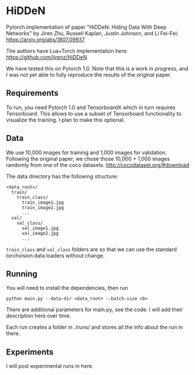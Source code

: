# HiDDeN
Pytorch implementation of paper "HiDDeN: Hiding Data With Deep Networks" by Jiren Zhu, Russell Kaplan, Justin Johnson, and Li Fei-Fei: https://arxiv.org/abs/1807.09937

The authors have Lua+Torch implementation here: https://github.com/jirenz/HiDDeN

We have tested this on Pytorch 1.0. Note that this is a work in progress, and I was not yet able to fully reproduce the results of the original paper.

## Requirements

To run, you need Pytorch 1.0 and TensorboardX which in turn requires Tensorboard. This allows to use a subset of Tensorboard functionality to visualize the training. I plan to make this optional.

## Data

We use 10,000 images for training and 1,000 images for validation. Following the original paper, we chose 
those 10,000 + 1,000 images randomly from one of the coco datasets.  http://cocodataset.org/#download

The data directory has the following structure:
```
<data_root>/
  train/
    train_class/
      train_image1.jpg
      train_image2.jpg
      ...
  val/
    val_class/
      val_image1.jpg
      val_image2.jpg
      ...
```

```train_class``` and ```val_class``` folders are so that we can use the standard torchvision data loaders without change.

## Running

You will need to install the dependencies, then run 
```
python main.py --data-dir <data_root> --batch-size <b>
```
There are additional parameters for main.py, see the code. I will add their description here over time.

Each run creates a folder in ./runs/<date-and-time> and stores all the info about the run in there.

## Experiments

I will post experimental runs in here.
